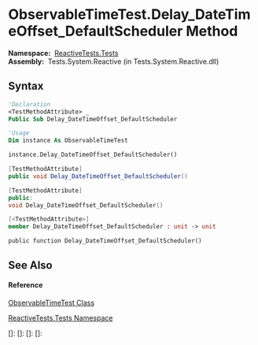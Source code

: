 # ObservableTimeTest.Delay\_DateTimeOffset\_DefaultScheduler Method

**Namespace:**  [ReactiveTests.Tests](ReactiveTests.Tests\ReactiveTests.Tests.md)  
**Assembly:**  Tests.System.Reactive (in Tests.System.Reactive.dll)

## Syntax

```vb
'Declaration
<TestMethodAttribute> _
Public Sub Delay_DateTimeOffset_DefaultScheduler
```

```vb
'Usage
Dim instance As ObservableTimeTest

instance.Delay_DateTimeOffset_DefaultScheduler()
```

```csharp
[TestMethodAttribute]
public void Delay_DateTimeOffset_DefaultScheduler()
```

```c++
[TestMethodAttribute]
public:
void Delay_DateTimeOffset_DefaultScheduler()
```

```fsharp
[<TestMethodAttribute>]
member Delay_DateTimeOffset_DefaultScheduler : unit -> unit 
```

```jscript
public function Delay_DateTimeOffset_DefaultScheduler()
```

## See Also

#### Reference

[ObservableTimeTest Class](ObservableTimeTest\ObservableTimeTest.md)

[ReactiveTests.Tests Namespace](ReactiveTests.Tests\ReactiveTests.Tests.md)

[]: 
[]: 
[]: 
[]: 